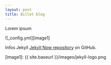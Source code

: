 ```yaml
---
layout: post
title: Billet blog
---
```


Lorem ipsum

![_config.yml][image1]


Infos Jekyll [Jekyll Now repository](https://github.com/barryclark/jekyll-now) on GitHub.


[image1]: {{ site.baseurl }}/images/jekyll-logo.png

